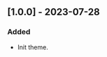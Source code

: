 <!--
http://keepachangelog.com/
`Added` for new features.
`Changed` for changes in existing functionality.
`Deprecated` for soon-to-be removed features.
`Removed` for now removed features.
`Fixed` for any bug fixes.
`Security` in case of vulnerabilities.
 -->

<!-- ## [Unreleased] -->

## [1.0.0] - 2023-07-28

### Added

- Init theme.
